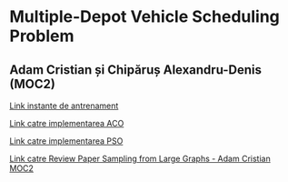 # Multiple-Depot Vehicle Scheduling Problem

## Adam Cristian și Chipăruș Alexandru-Denis (MOC2)

[Link instante de antrenament](https://personal.eur.nl/huisman/instances.htm)

[Link catre implementarea ACO](https://github.com/KypY12/AEA_MD-VSP_project)

[Link catre implementarea PSO](https://github.com/adamcristi/AEA_MDVSP_Project)

[Link catre Review Paper Sampling from Large Graphs - Adam Cristian MOC2](https://docs.google.com/presentation/d/1z_x3dxmaWeE0dAgxoN7wx2247UOgZKFEGYIPD81Z1bo/edit?usp=sharing)
